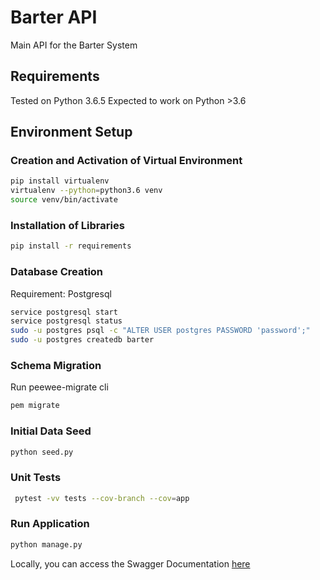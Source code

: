 # Barter API
Main API for the Barter System


## Requirements
Tested on Python 3.6.5
Expected to work on Python >3.6

## Environment Setup
### Creation and Activation of Virtual Environment
```bash
pip install virtualenv
virtualenv --python=python3.6 venv
source venv/bin/activate
```
### Installation of Libraries
```bash
pip install -r requirements
```

### Database Creation
Requirement: Postgresql
```bash
service postgresql start
service postgresql status
sudo -u postgres psql -c "ALTER USER postgres PASSWORD 'password';"
sudo -u postgres createdb barter
```

### Schema Migration
Run peewee-migrate cli
```bash
pem migrate
```

### Initial Data Seed
```bash
python seed.py
```

### Unit Tests
```bash
 pytest -vv tests --cov-branch --cov=app
```

### Run Application
```bash
python manage.py
```

Locally, you can access the Swagger Documentation [here](http://127.0.0.1:5000/v1/swagger/ui)
